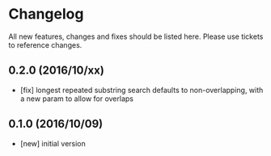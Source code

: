 # Changelog

All new features, changes and fixes should be listed here. Please use tickets to reference changes.

## 0.2.0 (2016/10/xx)

* [fix] longest repeated substring search defaults to non-overlapping, with a new param to allow for overlaps

## 0.1.0 (2016/10/09)

* [new] initial version
